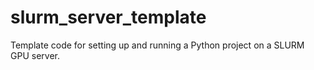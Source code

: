 # slurm_server_template
Template code for setting up and running a Python project on a SLURM GPU server.
